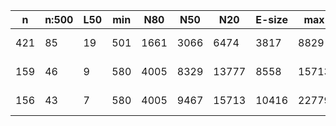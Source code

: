 n    |n:500  |L50  |min  |N80   |N50   |N20    |E-size  |max    |sum     |name
---  |---    |---  |---  |---   |---   |---    |---     |---    |---     |---
421  |85     |19   |501  |1661  |3066  |6474   |3817    |8829   |195159  |hsapiens-unitigs.fa
159  |46     |9    |580  |4005  |8329  |13777  |8558    |15713  |204449  |hsapiens-contigs.fa
156  |43     |7    |580  |4005  |9467  |15713  |10416   |22779  |204271  |hsapiens-scaffolds.fa
